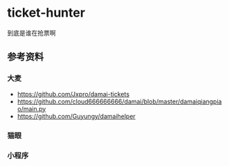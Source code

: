 # ticket-hunter
到底是谁在抢票啊

## 参考资料
### 大麦
* https://github.com/Jxpro/damai-tickets
* https://github.com/cloud666666666/damai/blob/master/damaiqiangpiao/main.py
* https://github.com/Guyungy/damaihelper

### 猫眼

### 小程序



